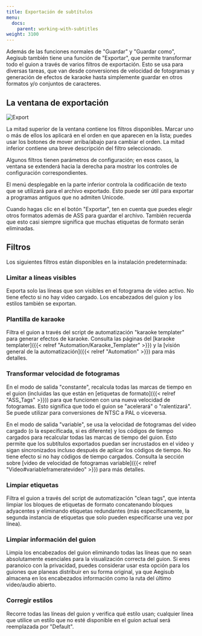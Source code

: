 ```yaml
---
title: Exportación de subtítulos
menu:
  docs:
    parent: working-with-subtitles
weight: 3100
---
```


Además de las funciones normales de "Guardar" y "Guardar como", Aegisub también tiene una función de "Exportar", que permite transformar todo el guion a través de varios filtros de exportación. Esto se usa para diversas tareas, que van desde conversiones de velocidad de fotogramas y generación de efectos de karaoke hasta simplemente guardar en otros formatos y/o conjuntos de caracteres.

## La ventana de exportación

![Export](/img/3.2/Export.png#center)

La mitad superior de la ventana contiene los filtros disponibles. Marcar uno o más de ellos los aplicará en el orden en que aparecen en la lista; puedes usar los botones de mover arriba/abajo para cambiar el orden. La mitad inferior contiene una breve descripción del filtro seleccionado.

Algunos filtros tienen parámetros de configuración; en esos casos, la ventana se extenderá hacia la derecha para mostrar los controles de configuración correspondientes.

El menú desplegable en la parte inferior controla la codificación de texto que se utilizará para el archivo exportado. Esto puede ser útil para exportar a programas antiguos que no admiten Unicode.

Cuando hagas clic en el botón "Exportar", ten en cuenta que puedes elegir otros formatos además de ASS para guardar el archivo. También recuerda que esto casi siempre significa que muchas etiquetas de formato serán eliminadas.

## Filtros

Los siguientes filtros están disponibles en la instalación predeterminada:

### Limitar a líneas visibles

Exporta solo las líneas que son visibles en el fotograma de video activo. No tiene efecto si no hay video cargado. Los encabezados del guion y los estilos también se exportan.

### Plantilla de karaoke

Filtra el guion a través del script de automatización "karaoke templater" para generar efectos de karaoke. Consulta las páginas del [karaoke templater]({{< relref "Automation/Karaoke_Templater" >}}) y la [visión general de la automatización]({{< relref "Automation" >}}) para más detalles.

### Transformar velocidad de fotogramas

En el modo de salida "constante", recalcula todas las marcas de tiempo en el guion (incluidas las que están en [etiquetas de formato]({{< relref "ASS_Tags" >}})) para que funcionen con una nueva velocidad de fotogramas. Esto significa que todo el guion se "acelerará" o "ralentizará". Se puede utilizar para conversiones de NTSC a PAL o viceversa.

En el modo de salida "variable", se usa la velocidad de fotogramas del video cargado (o la especificada, si es diferente) y los códigos de tiempo cargados para recalcular todas las marcas de tiempo del guion. Esto permite que los subtítulos exportados puedan ser incrustados en el video y sigan sincronizados incluso después de aplicar los códigos de tiempo. No tiene efecto si no hay códigos de tiempo cargados. Consulta la sección sobre [video de velocidad de fotogramas variable]({{< relref "Video#variableframeratevideo" >}}) para más detalles.

### Limpiar etiquetas

Filtra el guion a través del script de automatización "clean tags", que intenta limpiar los bloques de etiquetas de formato concatenando bloques adyacentes y eliminando etiquetas redundantes (más específicamente, la segunda instancia de etiquetas que solo pueden especificarse una vez por línea).

### Limpiar información del guion

Limpia los encabezados del guion eliminando todas las líneas que no sean absolutamente esenciales para la visualización correcta del guion. Si eres paranoico con la privacidad, puedes considerar usar esta opción para los guiones que planeas distribuir en su forma original, ya que Aegisub almacena en los encabezados información como la ruta del último video/audio abierto.

### Corregir estilos

Recorre todas las líneas del guion y verifica qué estilo usan; cualquier línea que utilice un estilo que no esté disponible en el guion actual será reemplazada por "Default".
